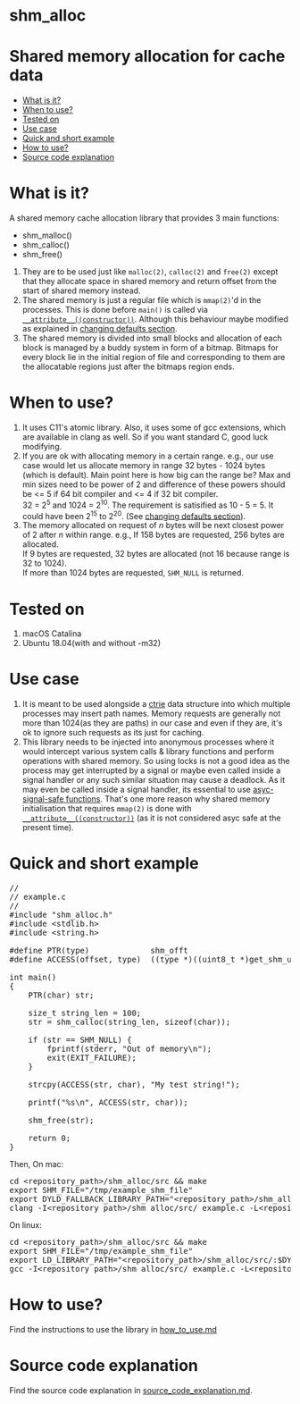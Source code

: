 # shm_alloc

<h1>Shared memory allocation for cache data</h1>

<ul>
	<li><a href="#what-is-it">What is it?</a></li>
	<li><a href="#when-to-use">When to use?</a></li>
	<li><a href="#tested-on">Tested on</a></li>
	<li><a href="#use-case">Use case</a></li>
	<li><a href="#quick-and-short-example">Quick and short example</a></li>
	<li><a href="#how-to-use">How to use?</a></li>
	<li><a href="#source-code-explanation">Source code explanation</a></li>
</ul>

# What is it?

A shared memory cache allocation library that provides 3 main functions:

<ul>
	<li>
		shm_malloc()
	</li>
	<li>
		shm_calloc()
	</li>
	<li>
		shm_free()
	</li>
</ul>


<ol>
    <li>
        They are to be used just like <code>malloc(2)</code>, <code>calloc(2)</code> and <code>free(2)</code> except that they 
        allocate space in shared memory and return offset from the start of shared memory instead.
    </li>
    <li>
        The shared memory is just a regular file which is <code>mmap(2)</code>'d in the processes. This is done before
        <code>main()</code> is called via 
        <a href="https://gcc.gnu.org/onlinedocs/gcc-4.7.0/gcc/Function-Attributes.html"><code>__attribute__((constructor))</code></a>.
		Although this behaviour maybe modified as explained in <a href="https://github.com/MihirLuthra/shm_alloc/blob/master/docs/how_to_use.md#changing-default-settings">changing defaults section</a>.
    </li>
    <li>
        The shared memory is divided into small blocks and allocation of each block is managed by a buddy system in form of 
        a bitmap. Bitmaps for every block lie in the initial region of file and corresponding to them are the allocatable 
        regions just after the bitmaps region ends.
    </li>
</ol>

# When to use?

<ol>
    <li>
        It uses C11's atomic library. Also, it uses some of gcc extensions, which are available in clang as well.
		So if you want standard C, good luck modifying.
    </li>
	<li>
		If you are ok with allocating memory in a certain range. e.g., our use case would let us allocate memory
		in range 32 bytes - 1024 bytes (which is default). Main point here is how big can the range be?
		Max and min sizes need to be power of 2 and difference of these powers should be <= 5 if 64 bit compiler and
		<= 4 if 32 bit compiler.<br>
		32 = 2<sup>5</sup> and 1024 = 2<sup>10</sup>. The requirement is satisified as 10 - 5 = 5. It could have been
		2<sup>15</sup> to 2<sup>20</sup>. (See <a href="https://github.com/MihirLuthra/shm_alloc/blob/master/docs/how_to_use.md#changing-default-settings">changing defaults section</a>). <br>
	</li>
	<li>
		The memory allocated on request of <em>n</em> bytes will be next closest power of 2 after <em>n</em> within range.
		e.g., If 158 bytes are requested, 256 bytes are allocated.<br>
		If 9 bytes are requested, 32 bytes are allocated (not 16 because range is 32 to 1024).<br>
		If more than 1024 bytes are requested, <code>SHM_NULL</code> is returned.
	</li>
</ol>

# Tested on

<ol>
	<li>macOS Catalina</li>
	<li>Ubuntu 18.04(with and without -m32)</li>
</ol>

# Use case

<ol>
    <li>
        It is meant to be used alongside a <a href="https://en.wikipedia.org/wiki/Ctrie">ctrie</a> data structure into which 
        multiple processes may insert path names. Memory requests are generally not more than 1024(as they are paths) in our case and even if they are, 
        it's ok to ignore such requests as its just for caching.
    </li>
    <li>
        This library needs to be injected into anonymous processes where it would intercept various system calls & library 
        functions and perform operations with shared memory. So using locks is not a good idea as the process may get 
        interrupted by a signal or maybe even called inside a signal handler or any such similar situation may cause a 
        deadlock. As it may even be called inside a signal handler, its essential to use 
        <a href="http://man7.org/linux/man-pages/man7/signal-safety.7.html">asyc-signal-safe functions</a>. That's one more
        reason why shared memory initialisation that requires <code>mmap(2)</code> is done with <a href="https://gcc.gnu.org/onlinedocs/gcc-4.7.0/gcc/Function-Attributes.html"><code>__attribute__((constructor))</code></a>
        (as it is not considered asyc safe at the present time).
    </li>
</ol>

# Quick and short example

<pre>
//
// example.c
//
#include "shm_alloc.h"
#include &ltstdlib.h&gt
#include &ltstring.h&gt

#define PTR(type)             shm_offt
#define ACCESS(offset, type)  ((type *)((uint8_t *)get_shm_user_base() + (offset)))

int main()
{
	PTR(char) str;<br>
	size_t string_len = 100;
	str = shm_calloc(string_len, sizeof(char));<br>
	if (str == SHM_NULL) {
		fprintf(stderr, "Out of memory\n");
		exit(EXIT_FAILURE);
	}<br>
	strcpy(ACCESS(str, char), "My test string!");<br>
	printf("%s\n", ACCESS(str, char));<br>
	shm_free(str);<br>
	return 0;
}
</pre>

Then,
On mac:
<pre>
cd &ltrepository_path&gt/shm_alloc/src && make
export SHM_FILE="/tmp/example_shm_file"
export DYLD_FALLBACK_LIBRARY_PATH="&ltrepository_path&gt/shm_alloc/src/:$DYLD_FALLBACK_LIBRARY_PATH"
clang -I&ltrepository_path&gt/shm_alloc/src/ example.c -L&ltrepository_path&gt/shm_alloc/src/ -lshm_alloc
</pre>

On linux:
<pre>
cd &ltrepository_path&gt/shm_alloc/src && make
export SHM_FILE="/tmp/example_shm_file"
export LD_LIBRARY_PATH="&ltrepository_path&gt/shm_alloc/src/:$DYLD_FALLBACK_LIBRARY_PATH"
gcc -I&ltrepository_path&gt/shm_alloc/src/ example.c -L&ltrepository_path&gt/shm_alloc/src/ -lshm_alloc
</pre>


# How to use?

Find the instructions to use the library in 
<a href="docs/how_to_use.md">how_to_use.md<a>

# Source code explanation

Find the source code explanation in 
<a href="docs/source_code_explanation.md">source_code_explanation.md</a>.
